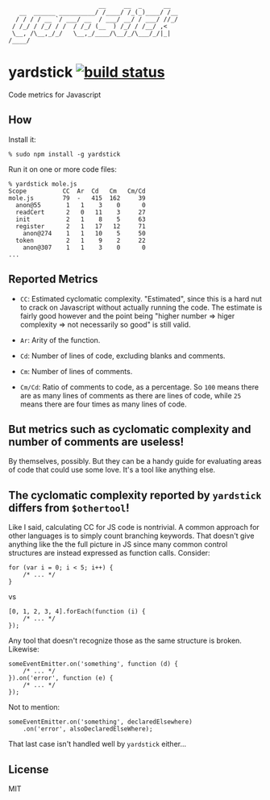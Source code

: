                              __     __  _      __
       __  ______ __________/ /____/ /_(_)____/ /__
      / / / / __ `/ ___/ __  / ___/ __/ / ___/ //_/
     / /_/ / /_/ / /  / /_/ (__  ) /_/ / /__/ ,<
     \__, /\__,_/_/   \__,_/____/\__/_/\___/_/|_|
    /____/

yardstick [![build status](https://secure.travis-ci.org/calmh/yardstick.png)](http://travis-ci.org/calmh/yardstick)
=========

Code metrics for Javascript

How
---

Install it:

    % sudo npm install -g yardstick

Run it on one or more code files:

    % yardstick mole.js 
    Scope          CC  Ar  Cd   Cm   Cm/Cd
    mole.js        79  -   415  162     39
      anon@55       1   1    3    0      0
      readCert      2   0   11    3     27
      init          2   1    8    5     63
      register      2   1   17   12     71
        anon@274    1   1   10    5     50
      token         2   1    9    2     22
        anon@307    1   1    3    0      0
    ...

Reported Metrics
----------------

  - `CC`: Estimated cyclomatic complexity. "Estimated", since this is a hard
    nut to crack on Javascript without actually running the code. The estimate
    is fairly good however and the point being "higher number => higer
    complexity => not necessarily so good" is still valid.

  - `Ar`: Arity of the function.

  - `Cd`: Number of lines of code, excluding blanks and comments.

  - `Cm`: Number of lines of comments.

  - `Cm/Cd`: Ratio of comments to code, as a percentage. So `100` means there
    are as many lines of comments as there are lines of code, while `25` means
    there are four times as many lines of code.

But metrics such as cyclomatic complexity and number of comments are useless!
-----------------------------------------------------------------------------

By themselves, possibly. But they can be a handy guide for evaluating areas of
code that could use some love. It's a tool like anything else.

The cyclomatic complexity reported by `yardstick` differs from `$othertool`!
----------------------------------------------------------------------------

Like I said, calculating CC for JS code is nontrivial. A common approach for
other languages is to simply count branching keywords. That doesn't give
anything like the the full picture in JS since many common control structures
are instead expressed as function calls. Consider:

    for (var i = 0; i < 5; i++) {
        /* ... */
    }

vs

    [0, 1, 2, 3, 4].forEach(function (i) {
        /* ... */
    });

Any tool that doesn't recognize those as the same structure is broken. Likewise:

    someEventEmitter.on('something', function (d) {
        /* ... */
    }).on('error', function (e) {
        /* ... */
    });

Not to mention:

    someEventEmitter.on('something', declaredElsewhere)
        .on('error', alsoDeclaredElseWhere);

That last case isn't handled well by `yardstick` either...

License
-------

MIT

